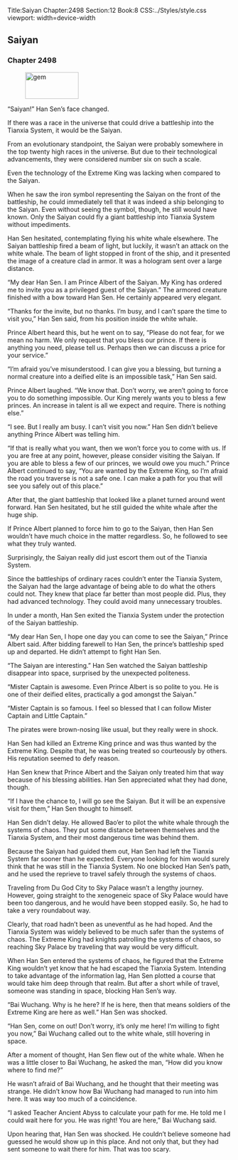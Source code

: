 Title:Saiyan 
Chapter:2498 
Section:12 
Book:8 
CSS:../Styles/style.css 
viewport: width=device-width
  
## Saiyan
### Chapter 2498
  
<figure>
	<img src="../Images/gem.gif" alt="gem" id="gem" width="120" height="60" />
</figure>
  

  
“Saiyan!” Han Sen’s face changed.

If there was a race in the universe that could drive a battleship into the Tianxia System, it would be the Saiyan.

From an evolutionary standpoint, the Saiyan were probably somewhere in the top twenty high races in the universe. But due to their technological advancements, they were considered number six on such a scale.

Even the technology of the Extreme King was lacking when compared to the Saiyan.

When he saw the iron symbol representing the Saiyan on the front of the battleship, he could immediately tell that it was indeed a ship belonging to the Saiyan. Even without seeing the symbol, though, he still would have known. Only the Saiyan could fly a giant battleship into Tianxia System without impediments.

Han Sen hesitated, contemplating flying his white whale elsewhere. The Saiyan battleship fired a beam of light, but luckily, it wasn’t an attack on the white whale. The beam of light stopped in front of the ship, and it presented the image of a creature clad in armor. It was a hologram sent over a large distance.

“My dear Han Sen. I am Prince Albert of the Saiyan. My King has ordered me to invite you as a privileged guest of the Saiyan.” The armored creature finished with a bow toward Han Sen. He certainly appeared very elegant.

“Thanks for the invite, but no thanks. I’m busy, and I can’t spare the time to visit you,” Han Sen said, from his position inside the white whale.

Prince Albert heard this, but he went on to say, “Please do not fear, for we mean no harm. We only request that you bless our prince. If there is anything you need, please tell us. Perhaps then we can discuss a price for your service.”

“I’m afraid you’ve misunderstood. I can give you a blessing, but turning a normal creature into a deified elite is an impossible task,” Han Sen said.

Prince Albert laughed. “We know that. Don’t worry, we aren’t going to force you to do something impossible. Our King merely wants you to bless a few princes. An increase in talent is all we expect and require. There is nothing else.”

“I see. But I really am busy. I can’t visit you now.” Han Sen didn’t believe anything Prince Albert was telling him.

“If that is really what you want, then we won’t force you to come with us. If you are free at any point, however, please consider visiting the Saiyan. If you are able to bless a few of our princes, we would owe you much.” Prince Albert continued to say, “You are wanted by the Extreme King, so I’m afraid the road you traverse is not a safe one. I can make a path for you that will see you safely out of this place.”

After that, the giant battleship that looked like a planet turned around went forward. Han Sen hesitated, but he still guided the white whale after the huge ship.

If Prince Albert planned to force him to go to the Saiyan, then Han Sen wouldn’t have much choice in the matter regardless. So, he followed to see what they truly wanted.

Surprisingly, the Saiyan really did just escort them out of the Tianxia System.

Since the battleships of ordinary races couldn’t enter the Tianxia System, the Saiyan had the large advantage of being able to do what the others could not. They knew that place far better than most people did. Plus, they had advanced technology. They could avoid many unnecessary troubles.

In under a month, Han Sen exited the Tianxia System under the protection of the Saiyan battleship.

“My dear Han Sen, I hope one day you can come to see the Saiyan,” Prince Albert said. After bidding farewell to Han Sen, the prince’s battleship sped up and departed. He didn’t attempt to fight Han Sen.

“The Saiyan are interesting.” Han Sen watched the Saiyan battleship disappear into space, surprised by the unexpected politeness.

“Mister Captain is awesome. Even Prince Albert is so polite to you. He is one of their deified elites, practically a god amongst the Saiyan.”

“Mister Captain is so famous. I feel so blessed that I can follow Mister Captain and Little Captain.”

The pirates were brown-nosing like usual, but they really were in shock.

Han Sen had killed an Extreme King prince and was thus wanted by the Extreme King. Despite that, he was being treated so courteously by others. His reputation seemed to defy reason.

Han Sen knew that Prince Albert and the Saiyan only treated him that way because of his blessing abilities. Han Sen appreciated what they had done, though.

“If I have the chance to, I will go see the Saiyan. But it will be an expensive visit for them,” Han Sen thought to himself.

Han Sen didn’t delay. He allowed Bao’er to pilot the white whale through the systems of chaos. They put some distance between themselves and the Tianxia System, and their most dangerous time was behind them.

Because the Saiyan had guided them out, Han Sen had left the Tianxia System far sooner than he expected. Everyone looking for him would surely think that he was still in the Tianxia System. No one blocked Han Sen’s path, and he used the reprieve to travel safely through the systems of chaos.

Traveling from Du God City to Sky Palace wasn’t a lengthy journey. However, going straight to the xenogeneic space of Sky Palace would have been too dangerous, and he would have been stopped easily. So, he had to take a very roundabout way.

Clearly, that road hadn’t been as uneventful as he had hoped. And the Tianxia System was widely believed to be much safer than the systems of chaos. The Extreme King had knights patrolling the systems of chaos, so reaching Sky Palace by traveling that way would be very difficult.

When Han Sen entered the systems of chaos, he figured that the Extreme King wouldn’t yet know that he had escaped the Tianxia System. Intending to take advantage of the information lag, Han Sen plotted a course that would take him deep through that realm. But after a short while of travel, someone was standing in space, blocking Han Sen’s way.

“Bai Wuchang. Why is he here? If he is here, then that means soldiers of the Extreme King are here as well.” Han Sen was shocked.

“Han Sen, come on out! Don’t worry, it’s only me here! I’m willing to fight you now,” Bai Wuchang called out to the white whale, still hovering in space.

After a moment of thought, Han Sen flew out of the white whale. When he was a little closer to Bai Wuchang, he asked the man, “How did you know where to find me?”

He wasn’t afraid of Bai Wuchang, and he thought that their meeting was strange. He didn’t know how Bai Wuchang had managed to run into him here. It was way too much of a coincidence.

“I asked Teacher Ancient Abyss to calculate your path for me. He told me I could wait here for you. He was right! You are here,” Bai Wuchang said.

Upon hearing that, Han Sen was shocked. He couldn’t believe someone had guessed he would show up in this place. And not only that, but they had sent someone to wait there for him. That was too scary.